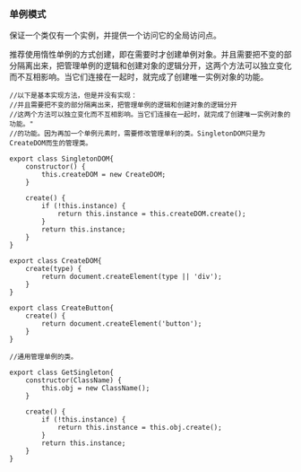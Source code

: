 ### 单例模式

保证一个类仅有一个实例，并提供一个访问它的全局访问点。

推荐使用惰性单例的方式创建，即在需要时才创建单例对象。并且需要把不变的部分隔离出来，把管理单例的逻辑和创建对象的逻辑分开，这两个方法可以独立变化而不互相影响。当它们连接在一起时，就完成了创建唯一实例对象的功能。

```
//以下是基本实现方法，但是并没有实现：
//并且需要把不变的部分隔离出来，把管理单例的逻辑和创建对象的逻辑分开
//这两个方法可以独立变化而不互相影响。当它们连接在一起时，就完成了创建唯一实例对象的功能。"
//的功能。因为再加一个单例元素时，需要修改管理单利的类。SingletonDOM只是为CreateDOM而生的管理类。

export class SingletonDOM{
    constructor() {
        this.createDOM = new CreateDOM;
    }

    create() {
        if (!this.instance) {
            return this.instance = this.createDOM.create();
        }
        return this.instance;
    }
}

export class CreateDOM{
    create(type) {
        return document.createElement(type || 'div');
    }
}

export class CreateButton{
    create() {
        return document.createElement('button');
    }
}

//通用管理单例的类。

export class GetSingleton{
    constructor(ClassName) {
        this.obj = new ClassName();
    }

    create() {
        if (!this.instance) {
            return this.instance = this.obj.create();
        }
        return this.instance;
    }
}

```
<!--stackedit_data:
eyJoaXN0b3J5IjpbMTU3NDk1NDYzNl19
-->